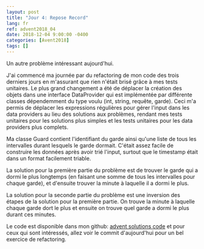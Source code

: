 ```yaml
---
layout: post
title: "Jour 4: Repose Record"
lang: fr
ref: advent2018_04
date: 2018-12-04 9:00:00 -0400
categories: [Avent2018]
tags: []
---
```

Un autre problème intéressant aujourd'hui.

J'ai commencé ma journée par du refactoring de mon code des trois derniers jours en m'assurant que rien n'était brisé grâce à mes tests unitaires. Le plus grand changement a été de déplacer la création des objets dans une interface DataProvider qui est implémentée par différente classes dépendemment du type voulu (int, string, requête, garde). Ceci m'a permis de déplacer les expressions régulières pour gérer l'input dans les data providers au lieu des solutions aux problèmes, rendant mes tests unitaires pour les solutions plus simples et les tests unitaires pour les data providers plus complets.

Ma classe Guard contient l'identifiant du garde ainsi qu'une liste de tous les intervalles durant lesquels le garde dormait. C'était assez facile de construire les données après avoir trié l'input, surtout que le timestamp était dans un format facilement triable.

La solution pour la première partie du problème est de trouver le garde qui a dormi le plus longtemps (en faisant une somme de tous les intervalles pour chaque garde), et d'ensuite trouver la minute à laquelle il a dormi le plus.

La solution pour la seconde partie du problème est une inversion des étapes de la solution pour la première partie. On trouve la minute à laquelle chaque garde dort le plus et ensuite on trouve quel garde a dormi le plus durant ces minutes.

Le code est disponible dans mon github: [advent solutions code](https://github.com/lavoiecsh/lavoiecsh.github.io/tree/master/code/advent2018) et pour ceux qui sont intéressés, allez voir le commit d'aujourd'hui pour un bel exercice de refactoring.